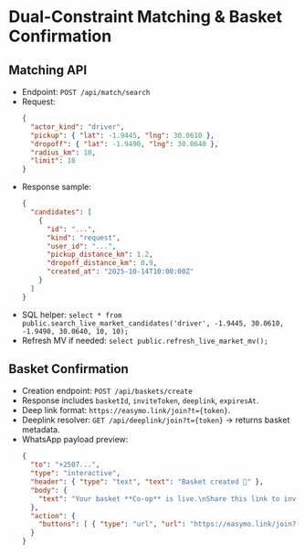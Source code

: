 # Dual-Constraint Matching & Basket Confirmation

## Matching API

- Endpoint: `POST /api/match/search`
- Request:
  ```json
  {
    "actor_kind": "driver",
    "pickup": { "lat": -1.9445, "lng": 30.0610 },
    "dropoff": { "lat": -1.9490, "lng": 30.0640 },
    "radius_km": 10,
    "limit": 10
  }
  ```
- Response sample:
  ```json
  {
    "candidates": [
      {
        "id": "...",
        "kind": "request",
        "user_id": "...",
        "pickup_distance_km": 1.2,
        "dropoff_distance_km": 0.9,
        "created_at": "2025-10-14T10:00:00Z"
      }
    ]
  }
  ```
- SQL helper: `select * from public.search_live_market_candidates('driver', -1.9445, 30.0610, -1.9490, 30.0640, 10, 10);`
- Refresh MV if needed: `select public.refresh_live_market_mv();`

## Basket Confirmation

- Creation endpoint: `POST /api/baskets/create`
- Response includes `basketId`, `inviteToken`, `deeplink`, `expiresAt`.
- Deep link format: `https://easymo.link/join?t={token}`.
- Deeplink resolver: `GET /api/deeplink/join?t={token}` → returns basket metadata.
- WhatsApp payload preview:
  ```json
  {
    "to": "+2507...",
    "type": "interactive",
    "header": { "type": "text", "text": "Basket created 🎉" },
    "body": {
      "text": "Your basket **Co-op** is live.\nShare this link to invite members:\nhttps://easymo.link/join?t=XYZ123\n\nTap below to open it now."
    },
    "action": {
      "buttons": [ { "type": "url", "url": "https://easymo.link/join?t=XYZ123", "title": "View Basket" } ]
    }
  }
  ```
